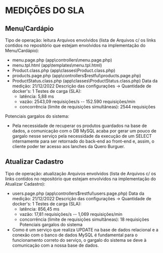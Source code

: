 # MEDIÇÕES DO SLA
## Menu/Cardápio
Tipo de operação: leitura
Arquivos envolvidos (lista de Arquivos c/ os links contidos no repositório que estejam envolvidos na implementação do Menu/Cardápio):
- menu.page.php (app\controllers\menu.page.php)
- menu.tpl.html (app\templates\menu.tpl.html)
- Product.class.php (app\classes\Product.class.php)
- products.page.php (app\controllers\$restful\products.page.php)
- ProductStatus.class.php (app\classes\ProductStatus.class.php)
Data da medição: 21/12/2022
Descrição das configurações -> Quantidade de docker's: 1
Testes de carga (SLA):
    - latência: 5,88 ms
    - vazão: 2543,09 requisições/s -- 152.590 requisições/min
    - concorrência (limite de requisições simultâneas): 2544 requisições
    
Potenciais gargalos do sistema:
- Pela necessidade de recuperar os produtos guardados na base de dados, a comunicação com o DB MySQL acaba por gerar um pouco de gargalo nesse serviço pela necessidade da execução de um SELECT internamente para ser retornado do back-end ao front-end e, assim, o cliente poder ter acesso aos lanches da Quero Burguer.

## Atualizar Cadastro
Tipo de operação: atualização
Arquivos envolvidos (lista de Arquivos c/ os links contidos no repositório que estejam envolvidos na implementação do Atualizar Cadastro):
- users.page.php (app\controllers\$restful\users.page.php)
Data da medição: 21/12/2022
Descrição das configurações -> Quantidade de docker's: 1
Testes de carga (SLA):
    - latência: 856,45 ms
    - vazão: 17,81 requisições/s -- 1,069 requisições/min
    - concorrência (limite de requisições simultâneas): 18 requisições
Potenciais gargalos do sistema
- Como é um serviço que realiza UPDATE na base de dados relacional e a conexão com o banco de dados MySQL é fundamental para o funcionamento correto do serviço, o gargalo do sistema se deve à comunicação com a nossa base de dados.